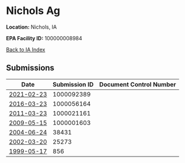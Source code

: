 # Nichols Ag

**Location:** Nichols, IA

**EPA Facility ID:** 100000008984

[Back to IA Index](../../index.md)

## Submissions

| Date | Submission ID | Document Control Number |
|------|--------------|-------------------------|
| [2021-02-23](submissions/1000092389.md) | 1000092389 |  |
| [2016-03-23](submissions/1000056164.md) | 1000056164 |  |
| [2011-03-23](submissions/1000021161.md) | 1000021161 |  |
| [2009-05-15](submissions/1000001603.md) | 1000001603 |  |
| [2004-06-24](submissions/38431.md) | 38431 |  |
| [2002-03-20](submissions/25273.md) | 25273 |  |
| [1999-05-17](submissions/856.md) | 856 |  |
